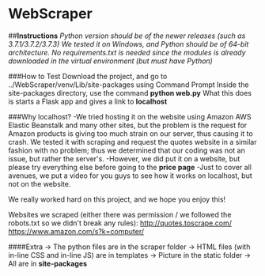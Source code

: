 # WebScraper
##**Instructions**
*Python version should be of the newer releases (such as 3.7.1/3.7.2/3.7.3)*
*We tested it on Windows, and Python should be of 64-bit architecture.*
*No requirements.txt is needed since the modules is already downloaded in the virtual environment (but must have Python)*

###How to Test
Download the project, and go to ../WebScraper/venv/Lib/site-packages using Command Prompt
Inside the site-packages directory, use the command **python web.py**
What this does is starts a Flask app and gives a link to **localhost**

###Why localhost?
-We tried hosting it on the website using Amazon AWS Elastic Beanstalk and many other sites, but the problem is the request 
for Amazon products is giving too much strain on our server, thus causing it to crash. We tested it with scraping and request the quotes website in a similar fashion with no problem; thus we determined that our coding was not an issue, but rather the server's.
-However, we did put it on a website, but please try everything else before going to the **price page**
-Just to cover all avenues, we put a video for you guys to see how it works on localhost, but not on the website.

We really worked hard on this project, and we hope you enjoy this!

Websites we scraped (either there was permission / we followed the robots.txt so we didn't break any rules):
http://quotes.toscrape.com/
https://www.amazon.com/s?k=computer/

####Extra
-> The python files are in the scraper folder
-> HTML files (with in-line CSS and in-line JS) are in templates
-> Picture in the static folder
-> All are in **site-packages**





